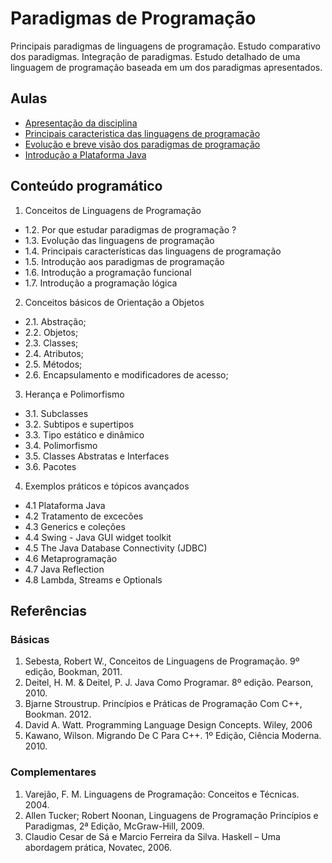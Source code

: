 # Paradigmas de Programação

Principais paradigmas de linguagens de programação. Estudo comparativo dos paradigmas. Integração de paradigmas. Estudo detalhado de uma linguagem de programação baseada em um dos paradigmas apresentados.

## Aulas

* [Apresentação da disciplina](aulas/aula01.md)
* [Principais caracteristica das linguagens de programação](aulas/aula02.md)
* [Evolução e breve visão dos paradigmas de programação](aulas/aula03.md)
* [Introdução a Plataforma Java](aulas/aula04.md)

## Conteúdo programático


1. Conceitos de Linguagens de Programação
* 1.2. Por que estudar paradigmas de programação ?
* 1.3. Evolução das linguagens de programação
* 1.4. Principais características das linguagens de programação
* 1.5. Introdução aos paradigmas de programação
* 1.6. Introdução a programação funcional
* 1.7. Introdução a programação lógica

2. Conceitos básicos de Orientação a Objetos
* 2.1. Abstração;
* 2.2. Objetos;
* 2.3. Classes;
* 2.4. Atributos;
* 2.5. Métodos;
* 2.6. Encapsulamento e modificadores de acesso;

3. Herança e Polimorfismo
* 3.1. Subclasses
* 3.2. Subtipos e supertipos
* 3.3. Tipo estático e dinâmico
* 3.4. Polimorfismo
* 3.5. Classes Abstratas e Interfaces
* 3.6. Pacotes

4. Exemplos práticos e tópicos avançados
* 4.1 Plataforma Java
* 4.2 Tratamento de excecões
* 4.3 Generics e coleções
* 4.4 Swing - Java GUI widget toolkit
* 4.5 The Java Database Connectivity (JDBC)
* 4.6 Metaprogramação
* 4.7 Java Reflection
* 4.8 Lambda, Streams e Optionals

## Referências

### Básicas

1. Sebesta, Robert W.,  Conceitos de Linguagens de Programação. 9º edição, Bookman, 2011.
2. Deitel, H. M. & Deitel, P. J. Java Como Programar. 8º edição. Pearson, 2010.
3. Bjarne Stroustrup. Princípios e Práticas de Programação Com C++, Bookman. 2012.
4. David A. Watt. Programming Language Design Concepts. Wiley, 2006
5. Kawano, Wilson. Migrando De C Para C++. 1º Edição, Ciência Moderna. 2010.

### Complementares

1. Varejão, F. M. Linguagens de Programação: Conceitos e Técnicas. 2004.
2. Allen Tucker; Robert Noonan, Linguagens de Programação Princípios e Paradigmas, 2ª Edição, McGraw-Hill, 2009.
3. Claudio Cesar de Sá e Marcio Ferreira da Silva. Haskell – Uma abordagem prática, Novatec, 2006. 

